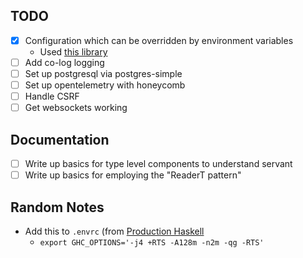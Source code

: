 TODO
---

- [x] Configuration which can be overridden by environment variables
  - Used [this library][envy]
- [ ] Add co-log logging
- [ ] Set up postgresql via postgres-simple
- [ ] Set up opentelemetry with honeycomb
- [ ] Handle CSRF
- [ ] Get websockets working

Documentation
---

- [ ] Write up basics for type level components to understand servant
- [ ] Write up basics for employing the "ReaderT pattern"

Random Notes
---

- Add this to `.envrc` (from [Production Haskell][production-haskell]
  - `export GHC_OPTIONS='-j4 +RTS -A128m -n2m -qg -RTS'`

[production-haskell]: https://leanpub.com/production-haskell
[envy]: https://hackage.haskell.org/package/envy
